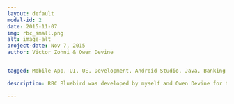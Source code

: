 ```yaml
---
layout: default
modal-id: 2
date: 2015-11-07
img: rbc_small.png
alt: image-alt
project-date: Nov 7, 2015
author: Victor Zohni & Owen Devine


tagged: Mobile App, UI, UE, Development, Android Studio, Java, Banking

description: RBC Bluebird was developed by myself and Owen Devine for the RBC Make It Mobile hackathon. We had 24 hours to create a unique banking app for RBC, and we developed a simplified and stylized version of the existing RBC app using Android Studio and Java. The app includes an interest rate calculator, which calculates to fractions of a penny how much money you are making in real time. The “Make A Payment” option uses Near Field Communication (NFC) technology to connect your phone to a credit/debit machine to make a payment. Other features include an ATM locator of nearby ATM’s and a settings page for more information on RBC banking. Owen and I ended up winning 3rd place!

---
```

